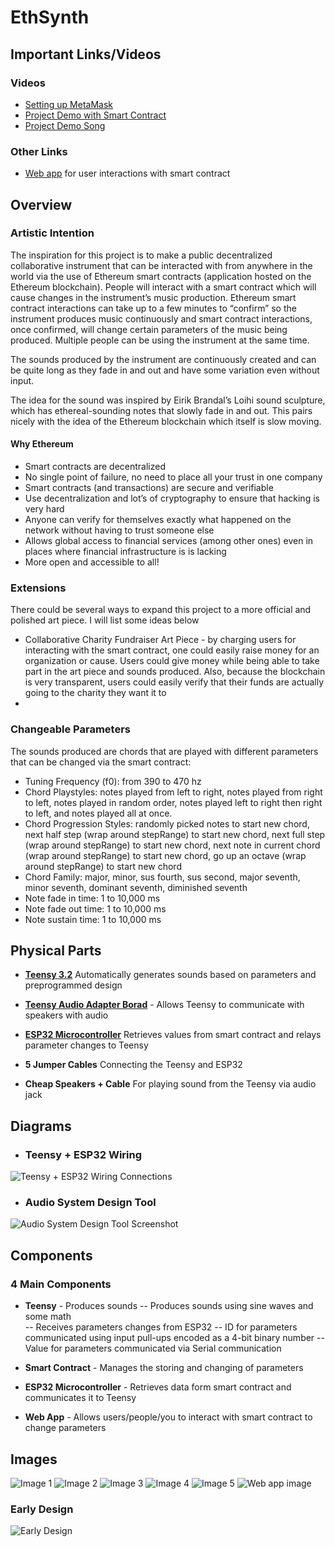 # EthSynth
## Important Links/Videos
### Videos
- [Setting up MetaMask](https://youtu.be/Jh3NbtJKF90)
- [Project Demo with Smart Contract](https://youtu.be/kTzi-2DIkKU)
- [Project Demo Song](https://youtu.be/KxMXWseGHQk)

### Other Links

 - [Web app](https://elijahj19.github.io/ethereum-synth/) for user interactions with smart contract

## Overview
### Artistic Intention
The inspiration for this project is to make a public decentralized collaborative instrument that can be interacted with from anywhere in the world via the use of Ethereum smart contracts (application hosted on the Ethereum blockchain). People will interact with a smart contract which will cause changes in the instrument’s music production. Ethereum smart contract interactions can take up to a few minutes to “confirm” so the instrument produces music continuously and smart contract interactions, once confirmed, will change certain parameters of the music being produced. Multiple people can be using the instrument at the same time.

The sounds produced by the instrument are continuously created and can be quite long as they fade in and out and have some variation even without input. 

The idea for the sound was inspired by Eirik Brandal’s Loihi sound sculpture, which has ethereal-sounding notes that slowly fade in and out. This pairs nicely with the idea of the Ethereum blockchain which itself is slow moving.

#### Why Ethereum
- Smart contracts are decentralized
-   No single point of failure, no need to place all your trust in one company
-   Smart contracts (and transactions) are secure and verifiable
-   Use decentralization and lot’s of cryptography to ensure that hacking is very hard
-   Anyone can verify for themselves exactly what happened on the network without having to trust someone else
-   Allows global access to financial services (among other ones) even in places where financial infrastructure is is lacking
-   More open and accessible to all!

### Extensions
There could be several ways to expand this project to a more official and polished art piece. I will list some ideas below

 - Collaborative Charity Fundraiser Art Piece - by charging users for interacting with the smart contract, one could easily raise money for an organization or cause. Users could give money while being able to take part in the art piece and sounds produced. Also, because the blockchain is very transparent, users could easily verify that their funds are actually going to the charity they want it to
 - 

### Changeable Parameters
The sounds produced are chords that are played with different parameters that can be changed via the smart contract:
 - Tuning Frequency (f0): from 390 to 470 hz
 - Chord Playstyles: notes played from left to right, notes played from right to left, notes played in random order, notes played left to right then right to left, and notes played all at once. 
 - Chord Progression Styles: randomly picked notes to start new chord, next half step (wrap around stepRange) to start new chord, next full step (wrap around stepRange) to start new chord, next note in current chord (wrap around stepRange) to start new chord, go up an octave (wrap around stepRange) to start new chord
 - Chord Family: major, minor, sus fourth, sus second, major seventh, minor seventh, dominant seventh, diminished seventh
 - Note fade in time: 1 to 10,000 ms
 - Note fade out time: 1 to 10,000 ms
 - Note sustain time: 1 to 10,000 ms

## Physical Parts
-   [**Teensy 3.2**](https://www.pjrc.com/store/teensy32.html)
Automatically generates sounds based on parameters and preprogrammed design
- [**Teensy Audio Adapter Borad**](https://www.pjrc.com/store/teensy3_audio.html) - Allows Teensy to communicate with speakers with audio 

- [**ESP32 Microcontroller**](https://www.amazon.com/gp/product/B079PVCF2G) 
Retrieves values from smart contract and relays parameter changes to Teensy
- **5 Jumper Cables**
Connecting the Teensy and ESP32
- **Cheap Speakers + Cable**
For playing sound from the Teensy via audio jack

## Diagrams
- ### Teensy + ESP32 Wiring
![Teensy + ESP32 Wiring Connections](./docs/images/teensy_esp32_connections.png)
- ### Audio System Design Tool
![Audio System Design Tool Screenshot](./docs/images/audio_design.png)

## Components
### 4 Main Components
- **Teensy** - Produces sounds
--   Produces sounds using sine waves and some math    
--   Receives parameters changes from ESP32
--   ID for parameters communicated using input pull-ups encoded as a 4-bit binary number
--   Value for parameters communicated via Serial communication
-   **Smart Contract** - Manages the storing and changing of parameters
    
-   **ESP32 Microcontroller** - Retrieves data form smart contract and communicates it to Teensy
    

- **Web App** - Allows users/people/you to interact with smart contract to change parameters

## Images
![Image 1](./docs/images/image1.jpg)
![Image 2](./docs/images/image2.jpg)
![Image 3](./docs/images/image3.jpg)
![Image 4](./docs/images/image4.jpg)
![Image 5](./docs/images/image5.jpg)
![Web app image](./docs/images/image6.png)

### Early Design
![Early Design](./docs/images/early_design.png)